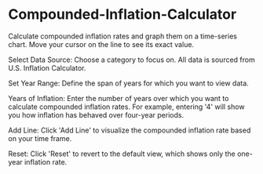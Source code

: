 # Compounded-Inflation-Calculator
Calculate compounded inflation rates and graph them on a time-series chart. Move your cursor on the line to see its exact value.

Select Data Source: Choose a category to focus on. All data is sourced from U.S. Inflation Calculator.

Set Year Range: Define the span of years for which you want to view data.

Years of Inflation: Enter the number of years over which you want to calculate compounded inflation rates. For example, entering '4' will show you how inflation has behaved over four-year periods.

Add Line: Click 'Add Line' to visualize the compounded inflation rate based on your time frame.

Reset: Click 'Reset' to revert to the default view, which shows only the one-year inflation rate.
